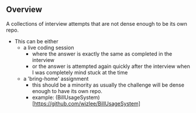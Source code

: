 ## Overview

A collections of interview attempts that are not dense enough to be its own repo.
- This can be either 
    - a live coding session
        - where the answer is exactly the same as completed in the interview
        - or the answer is attempted again quickly after the interview when I was completely mind stuck at the time
    - a 'bring-home' assignment
        - this should be a minority as usually the challenge will be dense enough to have its own repo.
        - example: (BillUsageSystem)[https://github.com/wizlee/BillUsageSystem]
